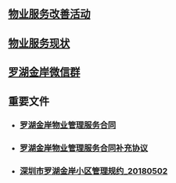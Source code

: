
## [物业服务改善活动](/activity)
## [物业服务现状](/current)
## [罗湖金岸微信群](/contact)

## 重要文件
- ### [罗湖金岸物业管理服务合同](/document/罗湖金岸物业管理服务合同.pdf)
- ### [罗湖金岸物业管理服务合同补充协议](/document/罗湖金岸物业管理服务合同补充协议.pdf)
- ### [深圳市罗湖金岸小区管理规约_20180502](/document/深圳市罗湖金岸小区管理规约_20180502.pdf)


<!--

# [业主寻找组织](/contact)
# 小区物业服务情况



## 清洁卫生

## 电梯

-->


